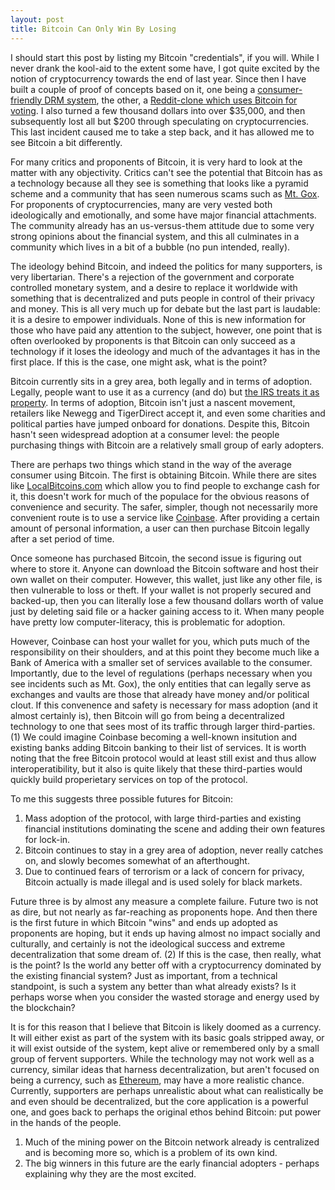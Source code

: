 ```yaml
---
layout: post
title: Bitcoin Can Only Win By Losing 
---
```


I should start this post by listing my Bitcoin "credentials", if you will. While I never drank the kool-aid to the extent some have, I got quite excited by the notion of cryptocurrency towards the end of last year. Since then I have built a couple of proof of concepts based on it, one being a [consumer-friendly DRM system](https://github.com/aaron-lebo/dissent), the other, a [Reddit-clone which uses Bitcoin for voting](https://github.com/aaron-lebo/updn). I also turned a few thousand dollars into over $35,000, and then subsequently lost all but $200 through speculating on cryptocurrencies. This last incident caused me to take a step back, and it has allowed me to see Bitcoin a bit differently. 

For many critics and proponents of Bitcoin, it is very hard to look at the matter with any objectivity. Critics can't see the potential that Bitcoin has as a technology because all they see is something that looks like a pyramid scheme and a community that has seen numerous scams such as [Mt. Gox](http://online.wsj.com/articles/mt-gox-head-believes-no-more-bitcoin-will-be-found-1403850830). For proponents of cryptocurrencies, many are very vested both ideologically and emotionally, and some have major financial attachments. The community already has an us-versus-them attitude due to some very strong opinions about the financial system, and this all culminates in a community which lives in a bit of a bubble (no pun intended, really).

The ideology behind Bitcoin, and indeed the politics for many supporters, is very libertarian. There's a rejection of the government and corporate controlled monetary system, and a desire to replace it worldwide with something that is decentralized and puts people in control of their privacy and money. This is all very much up for debate but the last part is laudable: it is a desire to empower individuals. None of this is new information for those who have paid any attention to the subject, however, one point that is often overlooked by proponents is that Bitcoin can only succeed as a technology if it loses the ideology and much of the advantages it has in the first place. If this is the case, one might ask, what is the point?

Bitcoin currently sits in a grey area, both legally and in terms of adoption. Legally, people want to use it as a currency (and do) but [the IRS treats it as property](http://en.wikipedia.org/wiki/Legality_of_Bitcoin_by_country). In terms of adoption, Bitcoin isn't just a nascent movement, retailers like Newegg and TigerDirect accept it, and even some charities and political parties have jumped onboard for donations. Despite this, Bitcoin hasn't seen widespread adoption at a consumer level: the people purchasing things with Bitcoin are a relatively small group of early adopters.

There are perhaps two things which stand in the way of the average consumer using Bitcoin. The first is obtaining Bitcoin. While there are sites like [LocalBitcoins.com](https://localbitcoins.com/) which allow you to find people to exchange cash for it, this doesn't work for much of the populace for the obvious reasons of convenience and security. The safer, simpler, though not necessarily more convenient route is to use a service like [Coinbase](https://coinbase.com/). After providing a certain amount of personal information, a user can then purchase Bitcoin legally after a set period of time. 

Once someone has purchased Bitcoin, the second issue is figuring out where to store it. Anyone can download the Bitcoin software and host their own wallet on their computer. However, this wallet, just like any other file, is then vulnerable to loss or theft. If your wallet is not properly secured and backed-up, then you can literally lose a few thousand dollars worth of value just by deleting said file or a hacker gaining access to it. When many people have pretty low computer-literacy, this is problematic for adoption.

However, Coinbase can host your wallet for you, which puts much of the responsibility on their shoulders, and at this point they become much like a Bank of America with a smaller set of services available to the consumer. Importantly, due to the level of regulations (perhaps necessary when you see incidents such as Mt. Gox), the only entities that can legally serve as exchanges and vaults are those that already have money and/or political clout. If this convenence and safety is necessary for mass adoption (and it almost certainly is), then Bitcoin will go from being a decentralized technology to one that sees most of its traffic through larger third-parties. (1) We could imagine Coinbase becoming a well-known insitution and existing banks adding Bitcoin banking to their list of services. It is worth noting that the free Bitcoin protocol would at least still exist and thus allow interoperatibility, but it also is quite likely that these third-parties would quickly build properietary services on top of the protocol.

To me this suggests three possible futures for Bitcoin: 

1. Mass adoption of the protocol, with large third-parties and existing financial institutions dominating the scene and adding their own features for lock-in.
2. Bitcoin continues to stay in a grey area of adoption, never really catches on, and slowly becomes somewhat of an afterthought.
3. Due to continued fears of terrorism or a lack of concern for privacy, Bitcoin actually is made illegal and is used solely for black markets. 

Future three is by almost any measure a complete failure. Future two is not as dire, but not nearly as far-reaching as proponents hope. And then there is the first future in which Bitcoin "wins" and ends up adopted as proponents are hoping, but it ends up having almost no impact socially and culturally, and certainly is not the ideological success and extreme decentralization that some dream of. (2) If this is the case, then really, what is the point? Is the world any better off with a cryptocurrency dominated by the existing financial system? Just as important, from a technical standpoint, is such a system any better than what already exists? Is it perhaps worse when you consider the wasted storage and energy used by the blockchain?  

It is for this reason that I believe that Bitcoin is likely doomed as a currency. It will either exist as part of the system with its basic goals stripped away, or it will exist outside of the system, kept alive or remembered only by a small group of fervent supporters. While the technology may not work well as a currency, similar ideas that harness decentralization, but aren't focused on being a currency, such as [Ethereum](http://www.ethereum.org), may have a more realistic chance. Currently, supporters are perhaps unrealistic about what can realistically be and even should be decentralized, but the core application is a powerful one, and goes back to perhaps the original ethos behind Bitcoin: put power in the hands of the people.

1. Much of the mining power on the Bitcoin network already is centralized and is becoming more so, which is a problem of its own kind.
2. The big winners in this future are the early financial adopters - perhaps explaining why they are the most excited.



